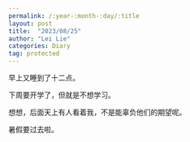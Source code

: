 ```yaml
---
permalink: /:year-:month-:day/:title
layout: post
title:  "2023/08/25"
author: "Lei Lie"
categories: Diary
tag: protected
---
```


早上又睡到了十二点。

下周要开学了，但就是不想学习。

想想，后面天上有人看着我，不是能辜负他们的期望呢。

暑假要过去啦。